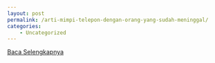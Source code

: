 ```yaml
---
layout: post
permalink: /arti-mimpi-telepon-dengan-orang-yang-sudah-meninggal/
categories:
    - Uncategorized
---
```


[Baca Selengkapnya](/06)